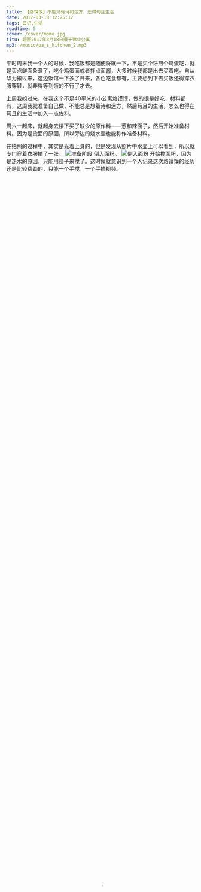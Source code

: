 ```yaml
---
title: 【烙馍馍】不能只有诗和远方，还得苟且生活
date: 2017-03-18 12:25:12
tags: 日记,生活
readtime: 5
cover: /cover/momo.jpg
titu: 题图2017年3月18日摄于锦业公寓
mp3: /music/pa_s_kitchen_2.mp3
---
```

平时周末我一个人的时候，我吃饭都是随便将就一下，不是买个饼煎个鸡蛋吃，就是买点鲜面条煮了，吃个鸡蛋面或者拌点面酱，大多时候我都是出去买着吃。自从华为搬过来，这边饭馆一下多了开来，各色吃食都有，主要想到下去买饭还得穿衣服穿鞋，就非得等到饿的不行了才去。

上周我姐过来，在我这个不足40平米的小公寓烙馍馍，做的很是好吃，材料都有，这周我就准备自己做，不能总是想着诗和远方，然后苟且的生活，怎么也得在苟且的生活中加入一点佐料。

周六一起床，就起身去楼下买了缺少的原作料——葱和辣面子，然后开始准备材料。因为是烫面的原因，所以旁边的烧水壶也能称作准备材料。

在拍照的过程中，其实是光着上身的，但是发现从照片中水壶上可以看到，所以就专门穿着衣服拍了一张。
![准备阶段](/image/momo/1.jpg)
倒入面粉。
![倒入面粉](/image/momo/2.jpg)
开始搅面粉，因为是热水的原因，只能用筷子来搅了。这时候就意识到一个人记录这次烙馍馍的经历还是比较费劲的，只能一个手搅，一个手拍视频。
<video src='/image/momo/2.mp4' poster="/image/momo/2_p.jpg" type='video/mp4' controls='controls'  width='100%' height='100%'>
</video>
自我感觉面粉是搅好了。
![搅面粉](/image/momo/3.jpg)
现在面还是太烫了，就准备放一放再揉面。
![稍微放一放](/image/momo/4.jpg)
在这个空闲期间，准备把买来的葱给切了。
![准备切葱](/image/momo/5.jpg)
葱已切好。
![葱切好](/image/momo/6.jpg)
葱放盘子里。
![葱放盘子里](/image/momo/7.jpg)

摸了摸感觉温度可以用手揉了，就开始揉面，但是因为揉面不能一个手揉，所以就没有拍视频，面特别粘手，没有意识到是水太多的原因，只是觉得之后加点油就好了，加完油后准备放一段时间再去看。
![开始揉面](/image/momo/8.jpg)

这期间就开始着手写博客了，看看是12点25分，算下来大概是12点左右就开始做饭，最后计算一下这次需要花费多长时间。
![面太软，继续加面粉](/image/momo/9.jpg)

下来的流程本该是用擀杖擀平，但是我这里没有擀杖，我姐上次是使用瓶子，我这次使用我这个30快钱买来的瓶子。
![准备用瓶子当擀杖](/image/momo/10.jpg)
可能因为“装逼被雷劈”的不变真理，也可能因为面太软，30快钱的瓶子失败了。
![面太软，失败](/image/momo/11.jpg)
我想总不能软了加面，硬了加水这样无休止的循环下去，所以就准备软了软，继续做，拿出一小块面先试试。
![只拿出一小块面](/image/momo/12.jpg)
这次不用擀杖了，直接用手压平。
![不用擀杖，直接用手压平](/image/momo/13.jpg)
由于忘了在和面的时候把盐和花椒撒上，所以这里补上，撒上调料和葱花，似乎还不错。
![撒上调料和葱花](/image/momo/14.jpg)
卷起来。
![卷起来](/image/momo/15.jpg)
然后竖着再压平。
![压平](/image/momo/16.jpg)
因为太小，所以先拿我万能的小熊煎蛋器，准备进锅了。
![准备进锅](/image/momo/17.jpg)
进锅，似乎有点厚了。
![进锅](/image/momo/18.jpg)
翻一下。
![翻一下](/image/momo/19.jpg)
到现在已经快三点了，肚子饿了，索性边做边吃。
![尝一下](/image/momo/20.jpg)
看着不错。
![看进度](/image/momo/21.jpg)
吃的只剩一点了。
![吃的只剩下一点](/image/momo/22.jpg)
想起材料准备中，还有两个鸡蛋来着，打个鸡蛋。
![准备放鸡蛋](/image/momo/23.jpg)
给鸡蛋撒调料。
![鸡蛋撒调料](/image/momo/24.jpg)
鸡蛋倒进去了，我感觉我真的在胡做。
![放鸡蛋](/image/momo/25.jpg)
不管怎样，成型后还是挺满意的。
![成型](/image/momo/26.jpg)
出锅了。
![出锅](/image/momo/27.jpg)
用刀子切碎，先吃完再做吧。
![切碎先吃饱](/image/momo/28.jpg)
下一块面准备用我的电饼铛（cheng）。
![下一块面](/image/momo/29.jpg)
电饼铛就比较大了，用手把它弄的可薄了。
![用电饼铛](/image/momo/30.jpg)
翻一次还好。
![翻一次](/image/momo/31.jpg)
快熟了，这次挺成功的。
![快熟了](/image/momo/32.jpg)
准备做个鸡蛋饼。
![准备做鸡蛋饼](/image/momo/33.jpg)
卷住以后鸡蛋从两边流出去了。
![卷住两边流出去了](/image/momo/34.jpg)
鸡蛋饼进锅后用手压平。
![鸡蛋饼进锅](/image/momo/35.jpg)
鸡蛋饼没有压的太园，成型后样子还行。
![鸡蛋饼成型](/image/momo/36.jpg)
听我姐的，把当初和面用的锅拿着再煮个胡涂吃。
![准备熬糊涂](/image/momo/37.jpg)
搅啊搅，我怎么看怎么像清清给她家熬浆糊。
![搅啊搅](/image/momo/38.jpg)
炒个葱花提提色。
![炒个葱花提色](/image/momo/39.jpg)
加入酱油和盐，有意炒的略带焦味。
![加入酱油和盐，有意炒的略带焦味](/image/momo/40.jpg)
最后上桌后样子不是很好。
![开吃](/image/momo/41.jpg)

到此刻，已经是下午5点，本来要做中午饭吃的，结果不成想做成了下午饭。